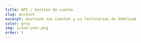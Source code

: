 ```yaml
---
title: API / Gestion de cuenta
slug: account
excerpt: Gestione sus cuentas y su facturacion de OVHcloud
color: grey
img: icone-user.png
order: 1
---
```

